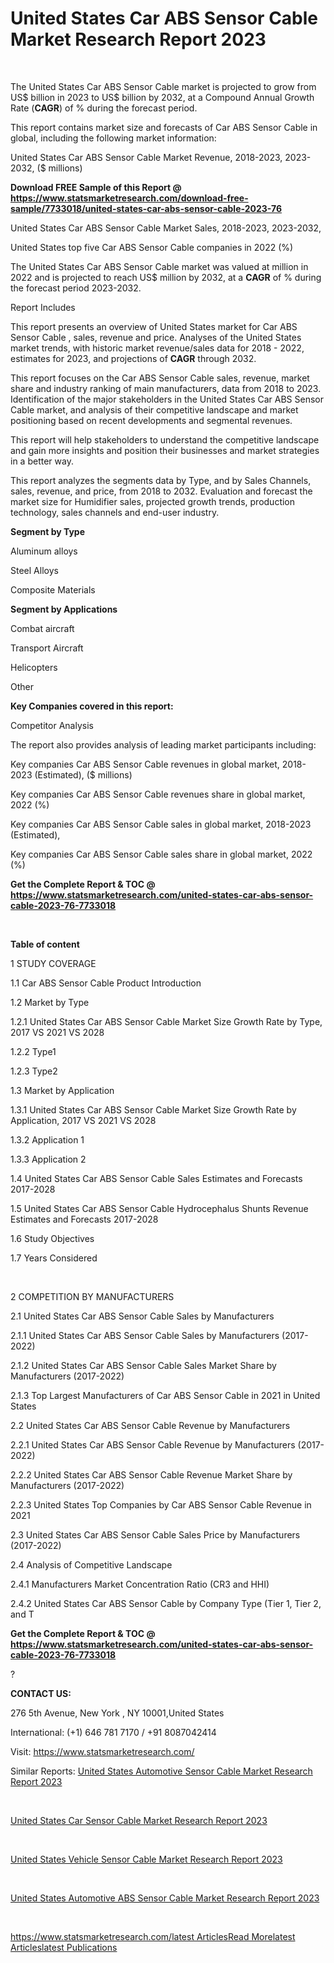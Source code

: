 <h1>United States Car ABS Sensor Cable Market Research Report 2023</h1><br/><p>The United States Car ABS Sensor Cable market is projected to grow from US$ billion in 2023 to US$ billion by 2032, at a Compound Annual Growth Rate (<strong>CAGR</strong>) of % during the forecast period.</p>
 
 
 
 <p>This report contains market size and forecasts of Car ABS Sensor Cable in global, including the following market information:</p>
 
 
 
 <p>United States Car ABS Sensor Cable Market Revenue, 2018-2023, 2023-2032, ($ millions)</p>
 
 
 
 <p><strong>Download FREE Sample of this Report @ <a href="https://www.statsmarketresearch.com/download-free-sample/7733018/united-states-car-abs-sensor-cable-2023-76">https://www.statsmarketresearch.com/download-free-sample/7733018/united-states-car-abs-sensor-cable-2023-76</a></strong></p>
 
 
 
 <p>United States Car ABS Sensor Cable Market Sales, 2018-2023, 2023-2032,</p>
 
 
 
 <p>United States top five Car ABS Sensor Cable companies in 2022 (%)</p>
 
 
 
 <p>The United States Car ABS Sensor Cable market was valued at million in 2022 and is projected to reach US$ million by 2032, at a <strong>CAGR</strong> of % during the forecast period 2023-2032.</p>
 
 
 
 <p>Report Includes</p>
 
 
 
 <p>This report presents an overview of United States market for Car ABS Sensor Cable , sales, revenue and price. Analyses of the United States market trends, with historic market revenue/sales data for 2018 - 2022, estimates for 2023, and projections of <strong>CAGR</strong> through 2032.</p>
 
 
 
 <p>This report focuses on the Car ABS Sensor Cable sales, revenue, market share and industry ranking of main manufacturers, data from 2018 to 2023. Identification of the major stakeholders in the United States Car ABS Sensor Cable market, and analysis of their competitive landscape and market positioning based on recent developments and segmental revenues.</p>
 
 
 
 <p>This report will help stakeholders to understand the competitive landscape and gain more insights and position their businesses and market strategies in a better way.</p>
 
 
 
 <p>This report analyzes the segments data by Type, and by Sales Channels, sales, revenue, and price, from 2018 to 2032. Evaluation and forecast the market size for Humidifier sales, projected growth trends, production technology, sales channels and end-user industry.</p>
 
 
 
 <p><strong>Segment by Type</strong></p>
 
 
 
 <p>Aluminum alloys</p>
 
 
 
 <p>Steel Alloys</p>
 
 
 
 <p>Composite Materials</p>
 
 
 
 <p><strong>Segment <strong><strong>by Applications</strong></strong></strong></p>
 
 
 
 <p>Combat aircraft</p>
 
 
 
 <p>Transport Aircraft</p>
 
 
 
 <p>Helicopters</p>
 
 
 
 <p>Other</p>
 
 
 
 <p><strong>Key Companies covered in this report:</strong></p>
 
 
 
 <p>Competitor Analysis</p>
 
 
 
 <p>The report also provides analysis of leading market participants including:</p>
 
 
 
 <p>Key companies Car ABS Sensor Cable revenues in global market, 2018-2023 (Estimated), ($ millions)</p>
 
 
 
 <p>Key companies Car ABS Sensor Cable revenues share in global market, 2022 (%)</p>
 
 
 
 <p>Key companies Car ABS Sensor Cable sales in global market, 2018-2023 (Estimated),</p>
 
 
 
 <p>Key companies Car ABS Sensor Cable sales share in global market, 2022 (%)</p>
 
 
 
 <div><b>Get the Complete Report & TOC @ <a href="https://www.statsmarketresearch.com/united-states-car-abs-sensor-cable-2023-76-7733018">https://www.statsmarketresearch.com/united-states-car-abs-sensor-cable-2023-76-7733018</a></b></div>
 
 
 
 <p><br />
 
 <b>Table of content</b></p>
 
 
 
 <p>1 STUDY COVERAGE<br />
 
 1.1 Car ABS Sensor Cable Product Introduction<br />
 
 1.2 Market by Type<br />
 
 1.2.1 United States Car ABS Sensor Cable Market Size Growth Rate by Type, 2017 VS 2021 VS 2028<br />
 
 1.2.2 Type1<br />
 
 1.2.3 Type2<br />
 
 1.3 Market by Application<br />
 
 1.3.1 United States Car ABS Sensor Cable Market Size Growth Rate by Application, 2017 VS 2021 VS 2028<br />
 
 1.3.2 Application 1<br />
 
 1.3.3 Application 2<br />
 
 1.4 United States Car ABS Sensor Cable Sales Estimates and Forecasts 2017-2028<br />
 
 1.5 United States Car ABS Sensor Cable Hydrocephalus Shunts Revenue Estimates and Forecasts 2017-2028<br />
 
 1.6 Study Objectives<br />
 
 1.7 Years Considered<br />
 
 <br />
 
 2 COMPETITION BY MANUFACTURERS<br />
 
 2.1 United States Car ABS Sensor Cable Sales by Manufacturers<br />
 
 2.1.1 United States Car ABS Sensor Cable Sales by Manufacturers (2017-2022)<br />
 
 2.1.2 United States Car ABS Sensor Cable Sales Market Share by Manufacturers (2017-2022)<br />
 
 2.1.3 Top Largest Manufacturers of Car ABS Sensor Cable in 2021 in United States<br />
 
 2.2 United States Car ABS Sensor Cable Revenue by Manufacturers<br />
 
 2.2.1 United States Car ABS Sensor Cable Revenue by Manufacturers (2017-2022)<br />
 
 2.2.2 United States Car ABS Sensor Cable Revenue Market Share by Manufacturers (2017-2022)<br />
 
 2.2.3 United States Top Companies by Car ABS Sensor Cable Revenue in 2021<br />
 
 2.3 United States Car ABS Sensor Cable Sales Price by Manufacturers (2017-2022)<br />
 
 2.4 Analysis of Competitive Landscape<br />
 
 2.4.1 Manufacturers Market Concentration Ratio (CR3 and HHI)<br />
 
 2.4.2 United States Car ABS Sensor Cable by Company Type (Tier 1, Tier 2, and T</p>
 
 
 
 <div><b>Get the Complete Report & TOC @ <a href="https://www.statsmarketresearch.com/united-states-car-abs-sensor-cable-2023-76-7733018">https://www.statsmarketresearch.com/united-states-car-abs-sensor-cable-2023-76-7733018</a></b></div>
 
 
 
 <p>? </p>
 
 
 
 <p><b>CONTACT US:</b><br />
 
 276 5th Avenue, New York , NY 10001,United States<br />
 
 International: (+1) 646 781 7170 / +91 8087042414<br />
 
 Visit: <a href="https://www.statsmarketresearch.com/">https://www.statsmarketresearch.com/</a><br />
 
 Similar Reports: <a href="https://www.statsmarketresearch.com/united-states-car-abs-sensor-cable-2023-76-7733018">United States Automotive Sensor Cable Market Research Report 2023</a><br />
 
 <br />
 
 <a href="https://www.statsmarketresearch.com/united-states-car-abs-sensor-cable-2023-76-7733018">United States Car Sensor Cable Market Research Report 2023</a><br />
 
 <br />
 
 <a href="https://www.statsmarketresearch.com/united-states-car-abs-sensor-cable-2023-76-7733018">United States Vehicle Sensor Cable Market Research Report 2023</a><br />
 
 <br />
 
 <a href="https://www.statsmarketresearch.com/united-states-car-abs-sensor-cable-2023-76-7733018">United States Automotive ABS Sensor Cable Market Research Report 2023</a><br />
 
 <br />
 
 <a href="https://gyeongbokgung.com">https://www.statsmarketresearch.com/</a><a href="https://hallyeomaritime.com">latest Articles</a><a href="https://jingwansa.com">Read More</a><a href="https://nguoiviet.jp/">latest Articles</a><a href="https://www.intelmarketresearch.com/">latest Publications</a></p>